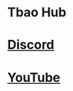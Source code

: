 # Tbao Hub
# [Discord](https://discord.gg/bYb3EweNk7)
# [YouTube](https://youtube.com/@thaibao7444tbao?si=rwpClqEDqZC8VgHn)
